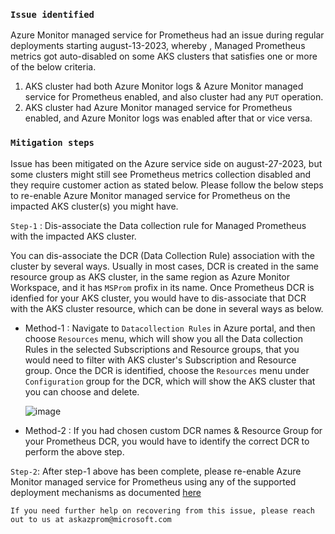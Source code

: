 ### `Issue identified`
Azure Monitor managed service for Prometheus had an issue during regular deployments starting august-13-2023, whereby , Managed Prometheus metrics got auto-disabled on some AKS clusters that satisfies one or more of the below criteria.

1) AKS cluster had both Azure Monitor logs & Azure Monitor managed service for Prometheus enabled, and also cluster had any `PUT` operation.
2) AKS cluster had Azure Monitor managed service for Prometheus enabled, and Azure Monitor logs was enabled after that or vice versa.

### `Mitigation steps`
Issue has been mitigated on the Azure service side on august-27-2023, but some clusters might still see Prometheus metrics collection disabled and they require customer action as stated below. Please follow the below steps to re-enable Azure Monitor managed service for Prometheus on the impacted AKS cluster(s) you might have.

`Step-1` : Dis-associate the Data collection rule for Managed Prometheus with the impacted AKS cluster.

 You can dis-associate the DCR (Data Collection Rule) association with the cluster by several ways.
 Usually in most cases, DCR is created in the same resource group as AKS cluster, in the same region as Azure Monitor Workspace, and it has `MSProm` profix in its name. Once Prometheus DCR is idenfied for your AKS cluster, you would have to dis-associate that DCR with the AKS cluster resource, which can be done in several ways as below.
  
   * Method-1 : Navigate to `Datacollection Rules` in Azure portal, and then choose `Resources` menu, which will show you all the Data collection Rules in the selected Subscriptions and Resource groups, that you would need to filter with AKS cluster's Subscription and Resource group. Once the DCR is identified, choose the `Resources` menu under `Configuration` group for the DCR, which will show the AKS cluster that you can choose and delete.

     ![image](https://github.com/Azure/prometheus-collector/assets/10353076/14bdc9b3-89a5-4302-9540-e2c88e09bddd)

   * Method-2 : If you had chosen custom DCR names & Resource Group for your Prometheus DCR, you would have to identify the correct DCR to perform the above step.

`Step-2`: After step-1 above has been complete, please re-enable Azure Monitor managed service for Prometheus using any of the supported deployment mechanisms as documented [here](https://aka.ms/azuremanagedprometheus-aks-enable)

`If you need further help on recovering from this issue, please reach out to us at askazprom@microsoft.com`

